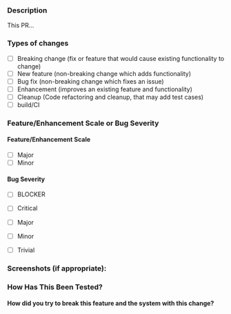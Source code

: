 ### Description

This PR...
<!--- Describe your changes in DETAIL - And how has behaviour functionally changed. -->

<!-- For new features, provide link to FS, dev ML discussion etc. -->
<!-- In case of bug fix, the expected and actual behaviours, steps to reproduce. -->

<!-- When "Fixes: #<id>" is specified, the issue/PR will automatically be closed when this PR gets merged -->
<!-- For addressing multiple issues/PRs, use multiple "Fixes: #<id>" -->
<!-- Fixes: # -->

<!--- ******************************************************************************* -->
<!--- NOTE: AUTOMATION USES THE DESCRIPTIONS TO SET LABELS AND PRODUCE DOCUMENTATION. -->
<!--- PLEASE PUT AN 'X' in only **ONE** box -->
<!--- ******************************************************************************* -->

### Types of changes

- [ ] Breaking change (fix or feature that would cause existing functionality to change)
- [ ] New feature (non-breaking change which adds functionality)
- [ ] Bug fix (non-breaking change which fixes an issue)
- [ ] Enhancement (improves an existing feature and functionality)
- [ ] Cleanup (Code refactoring and cleanup, that may add test cases)
- [ ] build/CI

### Feature/Enhancement Scale or Bug Severity

#### Feature/Enhancement Scale

- [ ] Major
- [ ] Minor

#### Bug Severity

- [ ] BLOCKER
- [ ] Critical
- [ ] Major
- [ ] Minor
- [ ] Trivial


### Screenshots (if appropriate):


### How Has This Been Tested?

<!-- Please describe in detail how you tested your changes. -->
<!-- Include details of your testing environment, and the tests you ran to -->

#### How did you try to break this feature and the system with this change?

<!-- see how your change affects other areas of the code, etc. -->


<!-- Please read the [CONTRIBUTING](https://github.com/apache/cloudstack/blob/main/CONTRIBUTING.md) document -->
